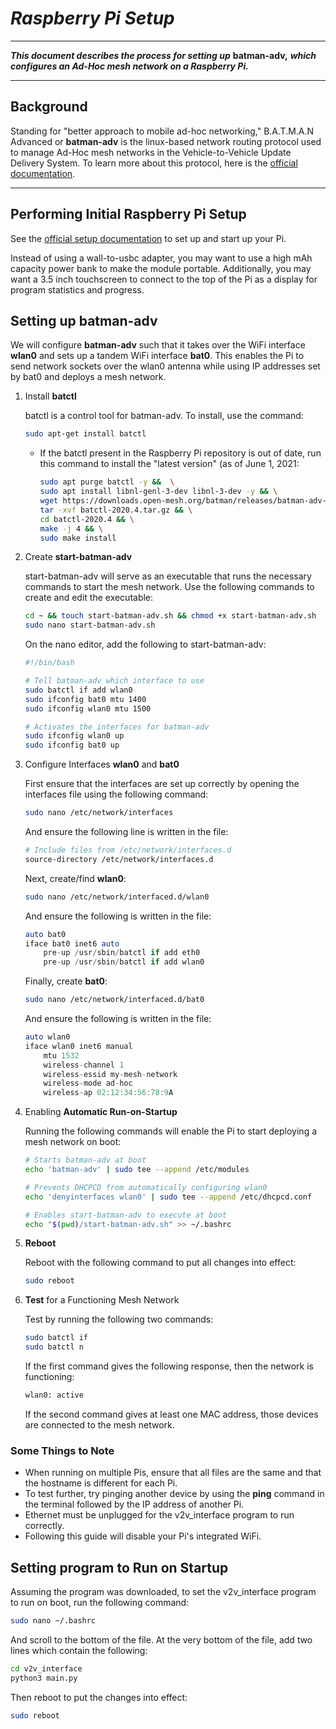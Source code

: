 # *Raspberry Pi Setup*
***
***This document describes the process for setting up*** **batman-adv,** ***which configures an Ad-Hoc mesh network on a Raspberry Pi.***
***

## Background
Standing for "better approach to mobile ad-hoc networking," B.A.T.M.A.N Advanced or **batman-adv** is the linux-based network routing protocol used to manage Ad-Hoc mesh networks in the Vehicle-to-Vehicle Update Delivery System. To learn more about this protocol, here is the [official documentation](https://www.open-mesh.org/projects/batman-adv/wiki/Doc-overview).
***

## Performing Initial Raspberry Pi Setup
See the [official setup documentation](https://projects.raspberrypi.org/en/projects/raspberry-pi-setting-up) to set up and start up your Pi.

Instead of using a wall-to-usbc adapter, you may want to use a high mAh capacity power bank to make the module portable. Additionally, you may want a 3.5 inch touchscreen to connect to the top of the Pi as a display for program statistics and progress.

## Setting up batman-adv
We will configure **batman-adv** such that it takes over the WiFi interface **wlan0** and sets up a tandem WiFi interface **bat0**. This enables the Pi to send network sockets over the wlan0 antenna while using IP addresses set by bat0 and deploys a mesh network.

1. Install **batctl**

    batctl is a control tool for batman-adv. To install, use the command:
    ```bash
    sudo apt-get install batctl
    ```
    * If the batctl present in the Raspberry Pi repository is out of date, run this command to install the "latest version" (as of June 1, 2021:
        ```bash
        sudo apt purge batctl -y &&  \
        sudo apt install libnl-genl-3-dev libnl-3-dev -y && \
        wget https://downloads.open-mesh.org/batman/releases/batman-adv-2020.4/batctl-2020.4.tar.gz &&  \
        tar -xvf batctl-2020.4.tar.gz && \
        cd batctl-2020.4 && \
        make -j 4 && \
        sudo make install
        ```

2. Create **start-batman-adv**
    
    start-batman-adv will serve as an executable that runs the necessary commands to start the mesh network. Use the following commands to create and edit the executable:
    ```bash
    cd ~ && touch start-batman-adv.sh && chmod +x start-batman-adv.sh
    sudo nano start-batman-adv.sh
    ```

    On the nano editor, add the following to start-batman-adv:
    ```bash
    #!/bin/bash

    # Tell batman-adv which interface to use
    sudo batctl if add wlan0
    sudo ifconfig bat0 mtu 1400
    sudo ifconfig wlan0 mtu 1500

    # Activates the interfaces for batman-adv
    sudo ifconfig wlan0 up
    sudo ifconfig bat0 up
    ```

3. Configure Interfaces **wlan0** and **bat0**

    First ensure that the interfaces are set up correctly by opening the interfaces file using the following command:
    ```bash
    sudo nano /etc/network/interfaces
    ```
    And ensure the following line is written in the file:
    ```bash
    # Include files from /etc/network/interfaces.d
    source-directory /etc/network/interfaces.d
    ```

    Next, create/find **wlan0**:
    ```bash
    sudo nano /etc/network/interfaced.d/wlan0
    ```
    And ensure the following is written in the file:
    ```d
    auto bat0
    iface bat0 inet6 auto
        pre-up /usr/sbin/batctl if add eth0
        pre-up /usr/sbin/batctl if add wlan0
    ```

    Finally, create **bat0**:
    ```bash
    sudo nano /etc/network/interfaced.d/bat0
    ```
    And ensure the following is written in the file:
    ```d
    auto wlan0
    iface wlan0 inet6 manual
        mtu 1532
        wireless-channel 1
        wireless-essid my-mesh-network
        wireless-mode ad-hoc
        wireless-ap 02:12:34:56:78:9A
    ```

4. Enabling **Automatic Run-on-Startup**

    Running the following commands will enable the Pi to start deploying a mesh network on boot:
    ```bash
    # Starts batman-adv at boot
    echo 'batman-adv' | sudo tee --append /etc/modules

    # Prevents DHCPCD from automatically configuring wlan0
    echo 'denyinterfaces wlan0' | sudo tee --append /etc/dhcpcd.conf
    
    # Enables start-batman-adv to execute at boot
    echo "$(pwd)/start-batman-adv.sh" >> ~/.bashrc
    ```

5. **Reboot**

    Reboot with the following command to put all changes into effect:
    ```bash
    sudo reboot
    ```

6. **Test** for a Functioning Mesh Network

    Test by running the following two commands:
    ```bash
    sudo batctl if
    sudo batctl n
    ```
    If the first command gives the following response, then the network is functioning:
    ```bash
    wlan0: active
    ```
    If the second command gives at least one MAC address, those devices are connected to the mesh network.

### Some Things to Note
* When running on multiple Pis, ensure that all files are the same and that the hostname is different for each Pi.
* To test further, try pinging another device by using the **ping** command in the terminal followed by the IP address of another Pi.
* Ethernet must be unplugged for the v2v_interface program to run correctly.
* Following this guide will disable your Pi's integrated WiFi.

## Setting program to Run on Startup
Assuming the program was downloaded, to set the v2v_interface program to run on boot, run the following command:
```bash
sudo nano ~/.bashrc
```
And scroll to the bottom of the file. At the very bottom of the file, add two lines which contain the following:
```bash
cd v2v_interface
python3 main.py
```
Then reboot to put the changes into effect:
```bash
sudo reboot
```
